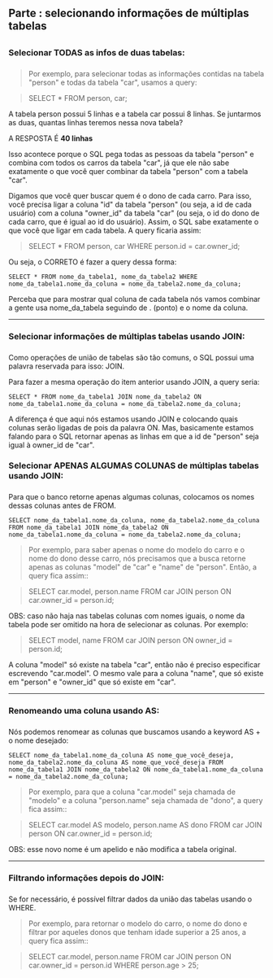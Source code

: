 ## Parte : selecionando informações de múltiplas tabelas <h2>

### Selecionar TODAS as infos de duas tabelas: <h3>


> Por exemplo, para selecionar todas as informações contidas na tabela "person" e todas da tabela "car", usamos a query:

> SELECT * FROM person, car; 

A tabela person possui 5 linhas e a tabela car possui 8 linhas. Se juntarmos as duas, quantas linhas teremos nessa nova tabela? <br>

A RESPOSTA É **40 linhas**  <br>

Isso acontece porque o SQL pega todas as pessoas da tabela "person" e combina com todos os carros da tabela "car", já que ele não sabe exatamente o que você quer combinar da tabela "person" com a tabela "car". <br>

Digamos que você quer buscar quem é o dono de cada carro. Para isso, você precisa ligar a coluna "id" da tabela "person" (ou seja, a id de cada usuário) com a coluna "owner_id" da tabela "car" (ou seja, o id do dono de cada carro, que é igual ao id do usuário). Assim, o SQL sabe exatamente o que você que ligar em cada tabela. A query ficaria assim:

> SELECT * FROM person, car WHERE person.id = car.owner_id;

Ou seja, o CORRETO é fazer a query dessa forma: <br>

``` SELECT * FROM nome_da_tabela1, nome_da_tabela2 WHERE nome_da_tabela1.nome_da_coluna = nome_da_tabela2.nome_da_coluna; ```

Perceba que para mostrar qual coluna de cada tabela nós vamos combinar a gente usa nome_da_tabela seguindo de . (ponto) e o nome da coluna.

***********

### Selecionar informações de múltiplas tabelas usando JOIN: <h3>

Como operações de união de tabelas são tão comuns, o SQL possui uma palavra reservada para isso: JOIN. <br>

Para fazer a mesma operação do item anterior usando JOIN, a query seria:

``` SELECT * FROM nome_da_tabela1 JOIN nome_da_tabela2 ON nome_da_tabela1.nome_da_coluna = nome_da_tabela2.nome_da_coluna; ```

A diferença é que aqui nós estamos usando JOIN e colocando quais colunas serão ligadas de pois da palavra ON. Mas, basicamente estamos falando para o SQL retornar apenas as linhas em que a id de "person" seja igual à owner_id de "car". 

### Selecionar APENAS ALGUMAS COLUNAS de múltiplas tabelas usando JOIN: <h3>

Para que o banco retorne apenas algumas colunas, colocamos os nomes dessas colunas antes de FROM.


``` SELECT nome_da_tabela1.nome_da_coluna, nome_da_tabela2.nome_da_coluna FROM nome_da_tabela1 JOIN nome_da_tabela2 ON nome_da_tabela1.nome_da_coluna = nome_da_tabela2.nome_da_coluna; ```


> Por exemplo, para saber apenas o nome do modelo do carro e o nome do dono desse carro, nós precisamos que a busca retorne apenas as colunas "model" de "car" e "name" de "person". Então, a query fica assim::

> SELECT car.model, person.name FROM car JOIN person ON car.owner_id = person.id; 

OBS: caso não haja nas tabelas colunas com nomes iguais, o nome da tabela pode ser omitido na hora de selecionar as colunas. Por exemplo:

> SELECT model, name FROM car JOIN person ON owner_id = person.id; 

A coluna "model" só existe na tabela "car", então não é preciso especificar escrevendo "car.model". O mesmo vale para a coluna "name", que só existe em "person" e "owner_id" que só existe em "car". 

********

### Renomeando uma coluna usando AS: <h3>

Nós podemos renomear as colunas que buscamos usando a keyword AS + o nome desejado:


``` SELECT nome_da_tabela1.nome_da_coluna AS nome_que_você_deseja, nome_da_tabela2.nome_da_coluna AS nome_que_você_deseja FROM nome_da_tabela1 JOIN nome_da_tabela2 ON nome_da_tabela1.nome_da_coluna = nome_da_tabela2.nome_da_coluna; ```

> Por exemplo, para que a coluna "car.model" seja chamada de "modelo" e a coluna "person.name" seja chamada de "dono", a query fica assim::

> SELECT car.model AS modelo, person.name AS dono FROM car JOIN person ON car.owner_id = person.id; 

OBS: esse novo nome é um apelido e não modifica a tabela original. 

***********

### Filtrando informações depois do JOIN: <h3>

Se for necessário, é possível filtrar dados da união das tabelas usando o WHERE. 

> Por exemplo, para retornar o modelo do carro, o nome do dono e filtrar por aqueles donos que tenham idade superior a 25 anos, a query fica assim::

> SELECT car.model, person.name FROM car JOIN person ON car.owner_id = person.id WHERE person.age > 25; 

